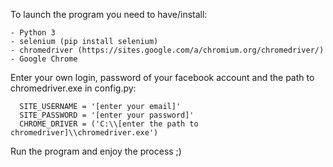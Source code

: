 To launch the program you need to have/install: 

    - Python 3
    - selenium (pip install selenium)
    - chromedriver (https://sites.google.com/a/chromium.org/chromedriver/)
    - Google Chrome

Enter your own login, password of your facebook account and the path to chromedriver.exe in config.py:

      SITE_USERNAME = '[enter your email]'
      SITE_PASSWORD = '[enter your password]'
      CHROME_DRIVER = ('C:\\[enter the path to chromedriver]\\chromedriver.exe')
    
Run the program and enjoy the process ;)
